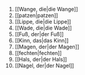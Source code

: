 1. [[Wange, die|die Wange]]
2. [[patzen|patzen]]
3. [[Lippe, die|die Lippe]]
4. [[Wade, die|die Wade]]
5. [[Fuß, der|der Fuß]]
6. [[Kinn, das|das Kinn]]
7. [[Magen, der|der Magen]]
8. [[fechten|fechten]]
9. [[Hals, der|der Hals]]
10. [[Nagel, der|der Nagel]]
